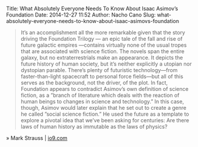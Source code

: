 Title: What Absolutely Everyone Needs To Know About Isaac Asimov’s Foundation
Date: 2014-12-27 11:52
Author: Nacho Cano
Slug: what-absolutely-everyone-needs-to-know-about-isaac-asimovs-foundation

> It’s an accomplishment all the more remarkable given that the story
> driving the Foundation Trilogy — an epic tale of the fall and rise of
> future galactic empires —contains virtually none of the usual tropes
> that are associated with science fiction. The novels span the entire
> galaxy, but no extraterrestrials make an appearance. It depicts the
> future history of human society, but it’s neither explicitly a utopian
> nor dystopian parable. There’s plenty of futuristic technology—from
> faster-than-light spacecraft to personal force fields—but all of this
> serves as the background, not the driver, of the plot. In fact,
> Foundation appears to contradict Asimov’s own definition of science
> fiction, as a ”branch of literature which deals with the reaction of
> human beings to changes in science and technology.” In this case,
> though, Asimov would later explain that he set out to create a genre
> he called ”social science fiction.” He used the future as a template
> to explore a pivotal idea that we’ve been asking for centuries: Are
> there laws of human history as immutable as the laws of physics?

» Mark Strauss | [io9.com][]

  [io9.com]: http://io9.com/what-absolutely-everyone-needs-to-know-about-isaac-asim-1660230344
    "What Absolutely Everyone Needs To Know About Isaac Asimov's Foundation"
